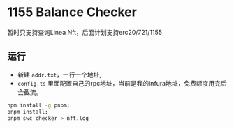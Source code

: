 # 1155 Balance Checker

暂时只支持查询Linea Nft，后面计划支持erc20/721/1155

## 运行

- 新建 `addr.txt`，一行一个地址, 
- `config.ts` 里面配置自己的rpc地址，当前是我的infura地址，免费额度用完后会截流。

```bash
npm install -g pnpm;
pnpm install;
pnpm swc checker > nft.log
```
